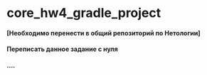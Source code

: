 # core_hw4_gradle_project

#### [Необходимо перенести в общий репозиторий по Нетологии]
#### Переписать данное задание с нуля
#### ....
